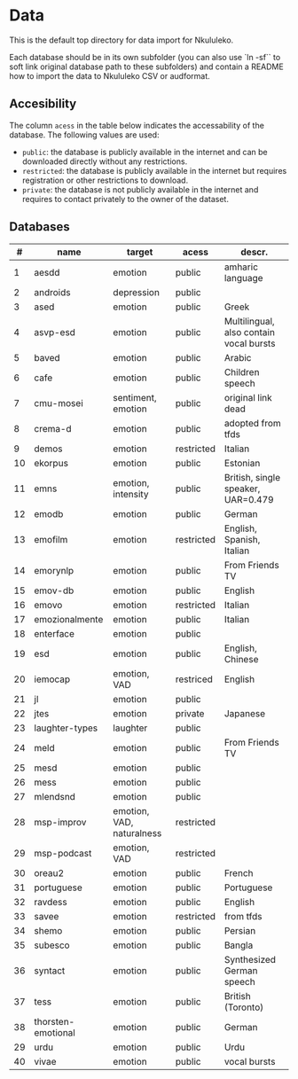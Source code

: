 # Data

This is the default top directory for data import for Nkululeko.

Each database should be in its own subfolder (you can also use `ln -sf`` to soft link original database path to these subfolders) and contain a README how to import the data to Nkululeko CSV or audformat.

## Accesibility

The column `acess` in the table below indicates the accessability of the database. The following values are used:
- `public`: the database is publicly available in the internet and can be downloaded directly without any restrictions.
- `restricted`: the database is publicly available in the internet but requires registration or other restrictions to download.
- `private`: the database is not publicly available in the internet and requires to contact privately to the owner of the dataset.

## Databases

| # |name | target | acess | descr. |
| --|---- | ------ | ----- | -------|
| 1 | aesdd | emotion | public | amharic language |
| 2 | androids | depression | public | |
| 3 | ased | emotion | public | Greek |
| 4 | asvp-esd | emotion | public | Multilingual, also contain vocal bursts |
| 5 | baved | emotion | public | Arabic |
| 6 | cafe | emotion | public | Children speech|
| 7 | cmu-mosei | sentiment, emotion| public | original link dead|
| 8 | crema-d | emotion | public | adopted from tfds|
| 9 | demos | emotion | restricted | Italian |
|10 | ekorpus | emotion | public | Estonian |
|11 | emns | emotion, intensity | public | British, single speaker, UAR=0.479 |
|12 | emodb | emotion | public | German |
|13 | emofilm | emotion | restricted | English, Spanish, Italian |
|14 | emorynlp | emotion | public | From Friends TV |   
|15 | emov-db | emotion | public | English|
|16 | emovo | emotion | restricted | Italian |
|17 | emozionalmente | emotion | public | Italian |
|18 | enterface | emotion | public | |
|19 | esd | emotion| public | English, Chinese|
|20 | iemocap | emotion, VAD | restriced | English |
|21 | jl | emotion | public | |
|22 | jtes | emotion | private | Japanese |
|23 | laughter-types | laughter | public | |
|24 | meld | emotion | public | From Friends TV|
|25 | mesd | emotion | public | |
|26 | mess | emotion | public | |
|27 | mlendsnd | emotion | public |
|28 | msp-improv | emotion, VAD, naturalness | restricted |
|29 | msp-podcast | emotion, VAD | restricted |
|30 | oreau2 | emotion | public | French |
|31 | portuguese | emotion | public |  Portuguese |
|32 | ravdess | emotion | public | English |
|33 | savee | emotion | restricted | from tfds |
|34 | shemo | emotion | public | Persian |
|35 | subesco | emotion | public | Bangla |
|36 | syntact | emotion | public | Synthesized German speech |
|37 | tess | emotion | public | British (Toronto) |
|38 | thorsten-emotional | emotion | public | German |
|29 | urdu | emotion | public | Urdu |
|40 | vivae | emotion | public | vocal bursts|